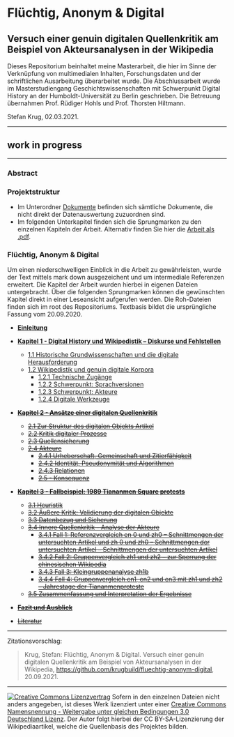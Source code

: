 # Flüchtig, Anonym & Digital
## Versuch einer genuin digitalen Quellenkritik am Beispiel von Akteursanalysen in der Wikipedia

<!-- [![DOI](https://zenodo.org/badge/233598495.svg)](https://zenodo.org/badge/latestdoi/233598495) -->

Dieses Repositorium beinhaltet meine Masterarbeit, die hier im Sinne der Verknüpfung von multimedialen Inhalten, Forschungsdaten und der schriftlichen Ausarbeitung überarbeitet wurde. Die Abschlussarbeit wurde im Masterstudiengang Geschichtswissenschaften mit Schwerpunkt Digital History an der Humboldt-Universität zu Berlin geschrieben. Die Betreuung übernahmen Prof. Rüdiger Hohls und Prof. Thorsten Hiltmann.

Stefan Krug, 02.03.2021.

---

## work in progress

---

### Abstract


### Projektstruktur

- Im Unterordner [Dokumente](./Dokumente) befinden sich sämtliche Dokumente, die nicht direkt der Datenauswertung zuzuordnen sind.
- Im folgenden Unterkapitel finden sich die Sprungmarken zu den einzelnen Kapiteln der Arbeit. Alternativ finden Sie hier die [Arbeit als .pdf](.//Dokumente/Krug_2020_FluechtigAnonymDigital.pdf). 

### Flüchtig, Anonym & Digital

Um einen niederschwelligen Einblick in die Arbeit zu gewährleisten, wurde der Text mittels mark down ausgezeichent und um intermediale Referenzen erweitert. Die Kapitel der Arbeit wurden hierbei in eigenen Dateien untergebracht. Über die folgenden Sprungmarken können die gewünschten Kapitel direkt in einer Leseansicht aufgerufen werden. Die Roh-Dateien finden sich im root des Repositoriums.
Textbasis bildet die ursprüngliche Fassung vom 20.09.2020.

- [**Einleitung**](./Kapitel_0.md)
- [**Kapitel 1 - Digital History und Wikipedistik – Diskurse und Fehlstellen**](./Kapitel_1.md)
	- [1.1 Historische Grundwissenschaften und die digitale Herausforderung](./Kapitel_1.md)
	- [1.2 Wikipedistik und genuin digitale Korpora](./Kapitel_1.md)
		- [1.2.1 Technische Zugänge](./Kapitel_1.md)
		- [1.2.2 Schwerpunkt: Sprachversionen](./Kapitel_1.md)
		- [1.2.3 Schwerpunkt: Akteure](./Kapitel_1.md)
		- [1.2.4 Digitale Werkzeuge](./Kapitel_1.md)
	
- ~~[**Kapitel 2 - Ansätze einer digitalen Quellenkritik**]()~~
	- ~~[2.1 Zur Struktur des digitalen Objekts Artikel]()~~
	- ~~[2.2 Kritik digitaler Prozesse]()~~
	- ~~[2.3 Quellensicherung]()~~
	- ~~[2.4 Akteure]()~~
		- ~~[2.4.1 Urheberschaft, Gemeinschaft und Zitierfähigkeit]()~~
		- ~~[2.4.2 Identität, Pseudonymität und Algorithmen]()~~
		- ~~[2.4.3 Relationen]()~~
		- ~~[2.5 - Konsequenz]()~~
	
- ~~[**Kapitel 3 - Fallbeispiel: 1989 Tiananmen Square protests**]()~~
	- ~~[3.1 Heuristik]()~~
	- ~~[3.2 Äußere Kritik: Validierung der digitalen Objekte]()~~
	- ~~[3.3 Datenbezug und Sicherung]()~~
	- ~~[3.4 Innere Quellenkritik - Analyse der Akteure]()~~
		- ~~[3.4.1 Fall 1: Referenzvergleich en 0 und zh0 – Schnittmengen der untersuchten Artikel und zh 0 und zh0 – Schnittmengen der untersuchten Artikel – Schnittmengen der untersuchten Artikel]()~~
		- ~~[3.4.2 Fall 2: Gruppenvergleich zh1 und zh2 – zur Sperrung der chinesischen Wikipedia]()~~
		- ~~[3.4.3 Fall 3: Kleingruppenanalyse zh1b]()~~
		- ~~[3.4.4 Fall 4: Gruppenvergleich en1, en2 und en3 mit zh1 und zh2 – Jahrestage der Tiananmenproteste]()~~
	- ~~[3.5 Zusammenfassung und Interpretation der Ergebnisse]()~~
	
- ~~[**Fazit und Ausblick**]()~~

- ~~[Literatur]()~~

---

Zitationsvorschlag:

> Krug, Stefan: Flüchtig, Anonym & Digital. Versuch einer genuin digitalen Quellenkritik am Beispiel von Akteursanalysen in der Wikipedia, https://github.com/krugbuild/fluechtig-anonym-digital, 20.09.2021.
<!-- , [doi:10.5281/zenodo.3711513](https://doi.org/10.5281/zenodo.3711513).-->

---

[![Creative Commons Lizenzvertrag](https://i.creativecommons.org/l/by-sa/3.0/de/88x31.png)](http://creativecommons.org/licenses/by-sa/3.0/de/) Sofern in den einzelnen Dateien nicht anders angegeben, ist dieses Werk lizenziert unter einer [Creative Commons Namensnennung - Weitergabe unter gleichen Bedingungen 3.0 Deutschland Lizenz](http://creativecommons.org/licenses/by-sa/3.0/de/). Der Autor folgt hierbei der CC BY-SA-Lizenzierung der Wikipediaartikel, welche die Quellenbasis des Projektes bilden.
